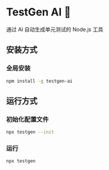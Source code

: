 # TestGen AI 🤖

通过 AI 自动生成单元测试的 Node.js 工具

## 安装方式

### 全局安装
```bash
npm install -g testgen-ai
```

## 运行方式
### 初始化配置文件
```bash
npx testgen --init
```
### 运行
```bash
npx testgen
```